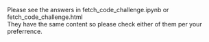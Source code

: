 Please see the answers in fetch_code_challenge.ipynb or fetch_code_challenge.html  
They have the same content so please check either of them per your preferrence. 
